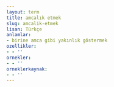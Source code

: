 ```yaml
---
layout: term
title: amcalık etmek
slug: amcalik-etmek
lisan: Türkçe
anlamlar:
- birine amca gibi yakınlık göstermek
ozellikler:
- - ''
ornekler:
- - ''
orneklerkaynak:
- - ''
---
```


